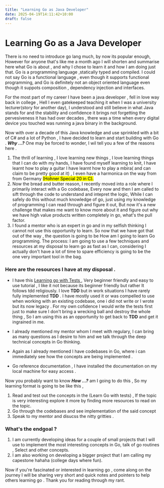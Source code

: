 ```yaml
---
title: "Learning Go as Java Developer"
date: 2025-04-19T14:11:42+10:00
draft: false
---
```


# Learning Go as a Java Developer

There is no need to introduce go lang much, by now its popular enough, However for anyone that's like me a month ago I will shorten and summarise here what Go is about , and why I chose to learn it and how I am doing just that. 
Go is a programming language ,statically typed and compiled. I could not say Go is a functional language , even though it supports functional programming, and Go is definitely not an object oriented language even though it suppots composition , dependency injection and interfaces.

For the most part of my career I have been a java developer , fell in love way back in college , Hell I even gatekeeped teaching it when I was a university lecturer(story for another day), I understood and still believe in what Java stands for and the stability and confidence it brings not forgetting the pervesiveness it has had over decades , there was a time when every digital device you touched was running a java binary in the background. 

Now with over a decade of this Java knowledge and use sprinkled with a bit of C# and a lot of Python , I have decided to learn and start building with Go .
***Why ...?*** One may be forced to wonder, I wil tell you a few of the reasons here .
1. The thrill of learning , I love learning new things , I love learning things that I can do with my hands, I have found myself learning to knit, I have learnt how to play a guitar I have learnt how to play a mbira( and can claim to be pretty good at it) , I even have a harmonica on the way from from Germany <mark>(Hohner Special 20 in C)<mark>.
2. Now the bread and butter reason, I recently moved into a role where I primarily interact with a Go codebase, Every now and then I am called to sift through the code to understand and intepret the logic, While I can safely do this without much knowledge of go, just using my knowledge of programming I can read through and figure it out, But now it's a new challenge that makes me want to know more about it and figure out why we have high value products written completely in go, what's the pull factor. 
3. I found a mentor who is an expert in go and in my selfish thinking I cannot not use this opportunity to learn. 
So now that we have got that out of the way , the question is going to be How am I going to learn Go programming. 
The process:
I am going to use a few techniques and resources at my disposal to learn go as fast as I can, considering I actually don't have a lot of time to spare efficiency is going to be the one very important tool in the bag. 

### Here are the resources I have at my disposal .

* I have this [Learning go with Tests ](https://quii.gitbook.io/learn-go-with-tests) , Very beginner friendly and easy to use tutorial , I like it not because its beginner friendly but rather It follows tdd religiously. I love **TDD** but in work situations I have rarely fully implemented **TDD** . I have mostly used it or was compelled to use when working with an existing codebase, one i did not write or I wrote but its now legacy . For my own cofidence I would write the tests first just to make sure I don't bring a wrecking ball and destroy the whole thing , So I am using this as an opportunity to get back to **TDD** and get it ingrained in me.

* I already mentioned my mentor whom I meet with regulary, I can bring as many questions as I desire to him and we talk through the deep technical concepts in Go thinking. 
* Again as I already mentioned I have codebases in Go, where i can immediately see how the concepts are being implemented . 

* Go reference documentation , I have installed the documentation on my local machine for easy access .

Now you probably want to know ***How ...?*** am I going to do this , So my learning format is going to be like this , 
1. Read and test out the concepts in the (Learn Go with tests)  , If the topic is very interesting explore it more by finding more resources to read on the topic.
2. Go through the codebases and see implementation of the said concept
3. Speak to my mentor and disucss the nitty gritties .

### What's the endgoal ? 
1. I am currently developing ideas for a couple of small projects that I will use to implement the most interesting concepts in Go, talk of go routines , Select and other concepts.
2. I am also working on developing a bigger project that I am calling my capestone  hahaha (college days where fun). 

Now if you're fascinated or interested in learning go , come along on the journey I will be sharing very short and quick notes and pointers to help others learning go . Thank you for reading through my rant.
